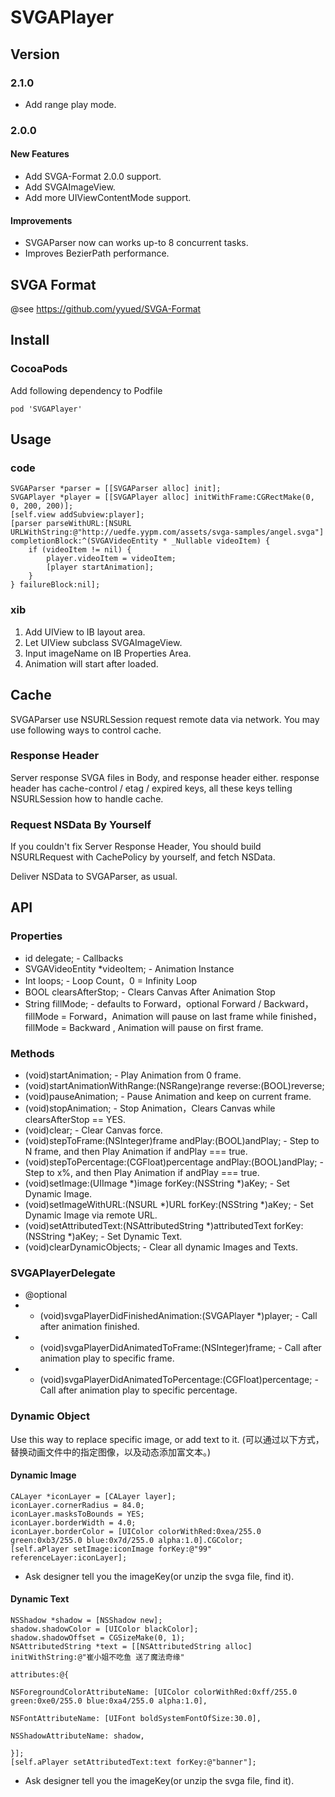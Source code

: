 # SVGAPlayer

## Version

### 2.1.0

* Add range play mode.

### 2.0.0

#### New Features

* Add SVGA-Format 2.0.0 support.
* Add SVGAImageView.
* Add more UIViewContentMode support.

#### Improvements

* SVGAParser now can works up-to 8 concurrent tasks.
* Improves BezierPath performance.

## SVGA Format

@see https://github.com/yyued/SVGA-Format

## Install

### CocoaPods

Add following dependency to Podfile
```
pod 'SVGAPlayer'
```

## Usage

### code

```
SVGAParser *parser = [[SVGAParser alloc] init];
SVGAPlayer *player = [[SVGAPlayer alloc] initWithFrame:CGRectMake(0, 0, 200, 200)];
[self.view addSubview:player];
[parser parseWithURL:[NSURL URLWithString:@"http://uedfe.yypm.com/assets/svga-samples/angel.svga"] completionBlock:^(SVGAVideoEntity * _Nullable videoItem) {
    if (videoItem != nil) {
        player.videoItem = videoItem;
        [player startAnimation];
    }
} failureBlock:nil];

```

### xib

1. Add UIView to IB layout area.
2. Let UIView subclass SVGAImageView.
3. Input imageName on IB Properties Area.
4. Animation will start after loaded.

## Cache

SVGAParser use NSURLSession request remote data via network. You may use following ways to control cache.

### Response Header

Server response SVGA files in Body, and response header either. response header has cache-control / etag / expired keys, all these keys telling NSURLSession how to handle cache.

### Request NSData By Yourself

If you couldn't fix Server Response Header, You should build NSURLRequest with CachePolicy by yourself, and fetch NSData.

Deliver NSData to SVGAParser, as usual.

## API

### Properties
* id<SVGAPlayerDelegate> delegate; - Callbacks
* SVGAVideoEntity *videoItem; - Animation Instance
* Int loops; - Loop Count，0 = Infinity Loop
* BOOL clearsAfterStop; - Clears Canvas After Animation Stop
* String fillMode; - defaults to Forward，optional Forward / Backward，fillMode = Forward，Animation will pause on last frame while finished，fillMode = Backward , Animation will pause on first frame.

### Methods

* (void)startAnimation; - Play Animation from 0 frame.
* (void)startAnimationWithRange:(NSRange)range reverse:(BOOL)reverse;
* (void)pauseAnimation; - Pause Animation and keep on current frame.
* (void)stopAnimation; - Stop Animation，Clears Canvas while clearsAfterStop == YES.
* (void)clear; - Clear Canvas force.
* (void)stepToFrame:(NSInteger)frame andPlay:(BOOL)andPlay; - Step to N frame, and then Play Animation if andPlay === true.
* (void)stepToPercentage:(CGFloat)percentage andPlay:(BOOL)andPlay; - Step to x%, and then Play Animation if andPlay === true.
* (void)setImage:(UIImage *)image forKey:(NSString *)aKey; - Set Dynamic Image.
* (void)setImageWithURL:(NSURL *)URL forKey:(NSString *)aKey; - Set Dynamic Image via remote URL.
* (void)setAttributedText:(NSAttributedString *)attributedText forKey:(NSString *)aKey; - Set Dynamic Text.
* (void)clearDynamicObjects; - Clear all dynamic Images and Texts.

### SVGAPlayerDelegate

* @optional
* - (void)svgaPlayerDidFinishedAnimation:(SVGAPlayer *)player; - Call after animation finished.
* - (void)svgaPlayerDidAnimatedToFrame:(NSInteger)frame; - Call after animation play to specific frame.
* - (void)svgaPlayerDidAnimatedToPercentage:(CGFloat)percentage; - Call after animation play to specific percentage.

### Dynamic Object

Use this way to replace specific image, or add text to it. (可以通过以下方式，替换动画文件中的指定图像，以及动态添加富文本。)

#### Dynamic Image

```
CALayer *iconLayer = [CALayer layer];
iconLayer.cornerRadius = 84.0;
iconLayer.masksToBounds = YES;
iconLayer.borderWidth = 4.0;
iconLayer.borderColor = [UIColor colorWithRed:0xea/255.0 green:0xb3/255.0 blue:0x7d/255.0 alpha:1.0].CGColor;
[self.aPlayer setImage:iconImage forKey:@"99" referenceLayer:iconLayer];
```

* Ask designer tell you the imageKey(or unzip the svga file, find it).

#### Dynamic Text

```
NSShadow *shadow = [NSShadow new];
shadow.shadowColor = [UIColor blackColor];
shadow.shadowOffset = CGSizeMake(0, 1);
NSAttributedString *text = [[NSAttributedString alloc] initWithString:@"崔小姐不吃鱼 送了魔法奇缘"
                                                            attributes:@{
                                                                        NSForegroundColorAttributeName: [UIColor colorWithRed:0xff/255.0 green:0xe0/255.0 blue:0xa4/255.0 alpha:1.0],
                                                                        NSFontAttributeName: [UIFont boldSystemFontOfSize:30.0],
                                                                        NSShadowAttributeName: shadow,
                                                                        }];
[self.aPlayer setAttributedText:text forKey:@"banner"];
```

* Ask designer tell you the imageKey(or unzip the svga file, find it).
